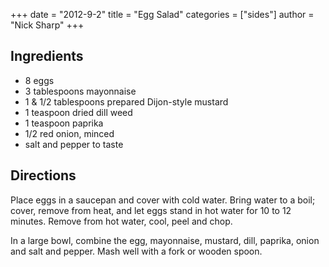 +++
date = "2012-9-2"
title = "Egg Salad"
categories = ["sides"]
author = "Nick Sharp"
+++

## Ingredients

- 8 eggs
- 3 tablespoons mayonnaise
- 1 & 1/2 tablespoons prepared Dijon-style mustard
- 1 teaspoon dried dill weed
- 1 teaspoon paprika
- 1/2 red onion, minced
- salt and pepper to taste

## Directions

Place eggs in a saucepan and cover with cold water. Bring water to a boil; cover, remove from heat, and let eggs stand in hot water for 10 to 12 minutes. Remove from hot water, cool, peel and chop.

In a large bowl, combine the egg, mayonnaise, mustard, dill, paprika, onion and salt and pepper. Mash well with a fork or wooden spoon.